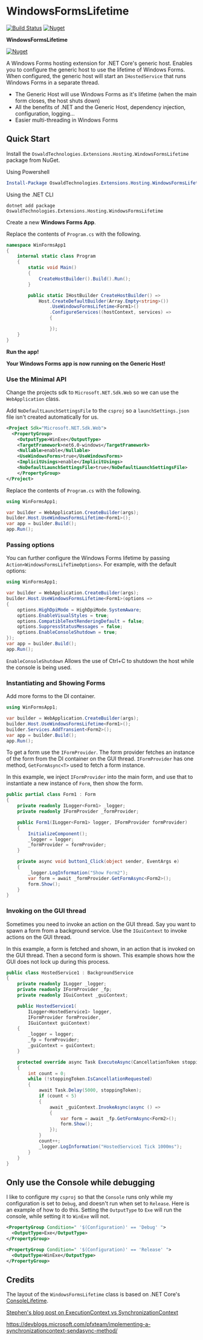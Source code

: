 # WindowsFormsLifetime

[![Build Status](https://dev.azure.com/oswaldtechnologies/WindowsFormsLifetime/_apis/build/status/alex-oswald.WindowsFormsLifetime?branchName=main)](https://dev.azure.com/oswaldtechnologies/WindowsFormsLifetime/_build/latest?definitionId=21&branchName=main)
[![Nuget](https://img.shields.io/nuget/v/OswaldTechnologies.Extensions.Hosting.WindowsFormsLifetime)](https://www.nuget.org/packages/OswaldTechnologies.Extensions.Hosting.WindowsFormsLifetime/)

**WindowsFormsLifetime**

[![Nuget](https://img.shields.io/nuget/dt/OswaldTechnologies.Extensions.Hosting.WindowsFormsLifetime)](https://www.nuget.org/packages/OswaldTechnologies.Extensions.Hosting.WindowsFormsLifetime/)

A Windows Forms hosting extension for .NET Core's generic host. Enables you to configure the generic host to use the lifetime of Windows Forms.
When configured, the generic host will start an `IHostedService` that runs Windows Forms in a separate thread.

- The Generic Host will use Windows Forms as it's lifetime (when the main form closes, the host shuts down)
- All the benefits of .NET and the Generic Host, dependency injection, configuration, logging...
- Easier multi-threading in Windows Forms


## Quick Start

Install the `OswaldTechnologies.Extensions.Hosting.WindowsFormsLifetime` package from NuGet.

Using Powershell

```powershell
Install-Package OswaldTechnologies.Extensions.Hosting.WindowsFormsLifetime
```

Using the .NET CLI

```
dotnet add package OswaldTechnologies.Extensions.Hosting.WindowsFormsLifetime
``` 

Create a new **Windows Forms App**.

Replace the contents of `Program.cs` with the following.

```csharp
namespace WinFormsApp1
{
    internal static class Program
    {
        static void Main()
        {
            CreateHostBuilder().Build().Run();
        }

        public static IHostBuilder CreateHostBuilder() =>
            Host.CreateDefaultBuilder(Array.Empty<string>())
                .UseWindowsFormsLifetime<Form1>()
                .ConfigureServices((hostContext, services) =>
                {

                });
    }
}
```

**Run the app!**

**Your Windows Forms app is now running on the Generic Host!**


### Use the Minimal API

Change the projects sdk to `Microsoft.NET.Sdk.Web` so we can use the `WebApplication` class.

Add `NoDefaultLaunchSettingsFile` to the `csproj` so a `launchSettings.json` file isn't created automatically for us.

```xml
<Project Sdk="Microsoft.NET.Sdk.Web">
  <PropertyGroup>
    <OutputType>WinExe</OutputType>
    <TargetFramework>net6.0-windows</TargetFramework>
    <Nullable>enable</Nullable>
    <UseWindowsForms>true</UseWindowsForms>
    <ImplicitUsings>enable</ImplicitUsings>
    <NoDefaultLaunchSettingsFile>true</NoDefaultLaunchSettingsFile>
    </PropertyGroup>
</Project>
```

Replace the contents of `Program.cs` with the following.

```csharp
using WinFormsApp1;

var builder = WebApplication.CreateBuilder(args);
builder.Host.UseWindowsFormsLifetime<Form1>();
var app = builder.Build();
app.Run();
```


### Passing options

You can further configure the Windows Forms lifetime by passing `Action<WindowsFormsLifeTimeOptions>`. For example,
with the default options:

```csharp
using WinFormsApp1;

var builder = WebApplication.CreateBuilder(args);
builder.Host.UseWindowsFormsLifetime<Form1>(options =>
{
    options.HighDpiMode = HighDpiMode.SystemAware;
    options.EnableVisualStyles = true;
    options.CompatibleTextRenderingDefault = false;
    options.SuppressStatusMessages = false;
    options.EnableConsoleShutdown = true;
});
var app = builder.Build();
app.Run();
```

`EnableConsoleShutdown`
Allows the use of Ctrl+C to shutdown the host while the console is being used.


### Instantiating and Showing Forms

Add more forms to the DI container.

```csharp
using WinFormsApp1;

var builder = WebApplication.CreateBuilder(args);
builder.Host.UseWindowsFormsLifetime<Form1>();
builder.Services.AddTransient<Form2>();
var app = builder.Build();
app.Run();
```

To get a form use the `IFormProvider`. The form provider fetches an instance of the form from the DI container on the GUI thread. `IFormProvider` has one
method, `GetFormAsync<T>` used to fetch a form instance.

In this example, we inject `IFormProvider` into the main form, and use that to instantiate a new instance of `Form`, then show the form.

```csharp
public partial class Form1 : Form
{
    private readonly ILogger<Form1> _logger;
    private readonly IFormProvider _formProvider;

    public Form1(ILogger<Form1> logger, IFormProvider formProvider)
    {
        InitializeComponent();
        _logger = logger;
        _formProvider = formProvider;
    }

    private async void button1_Click(object sender, EventArgs e)
    {
        _logger.LogInformation("Show Form2");
        var form = await _formProvider.GetFormAsync<Form2>();
        form.Show();
    }
}
```


### Invoking on the GUI thread

Sometimes you need to invoke an action on the GUI thread. Say you want to spawn a form from a background service. Use the `IGuiContext` to invoke
actions on the GUI thread.

In this example, a form is fetched and shown, in an action that is invoked on the GUI thread. Then a second form is shown. This example shows how
the GUI does not lock up during this process.

```csharp
public class HostedService1 : BackgroundService
{
    private readonly ILogger _logger;
    private readonly IFormProvider _fp;
    private readonly IGuiContext _guiContext;

    public HostedService1(
        ILogger<HostedService1> logger,
        IFormProvider formProvider,
        IGuiContext guiContext)
    {
        _logger = logger;
        _fp = formProvider;
        _guiContext = guiContext;
    }

    protected override async Task ExecuteAsync(CancellationToken stoppingToken)
    {
        int count = 0;
        while (!stoppingToken.IsCancellationRequested)
        {
            await Task.Delay(5000, stoppingToken);
            if (count < 5)
            {
                await _guiContext.InvokeAsync(async () =>
                {
                    var form = await _fp.GetFormAsync<Form2>();
                    form.Show();
                });
            }
            count++;
            _logger.LogInformation("HostedService1 Tick 1000ms");
        }
    }
}
```


## Only use the Console while debugging

I like to configure my `csproj` so that the `Console` runs only while my configuration is set to `Debug`, and doesn't
run when set to `Release`. Here is an example of how to do this. Setting the `OutputType` to `Exe` will run the console,
while setting it to `WinExe` will not.

```xml
<PropertyGroup Condition=" '$(Configuration)' == 'Debug' ">
  <OutputType>Exe</OutputType>
</PropertyGroup>

<PropertyGroup Condition=" '$(Configuration)' == 'Release' ">
  <OutputType>WinExe</OutputType>
</PropertyGroup>
```


## Credits

The layout of the `WindowsFormsLifetime` class is based on .NET Core's
[ConsoleLifetime](https://github.com/dotnet/extensions/blob/b83b27d76439497459fe9cf7337d5128c900eb5a/src/Hosting/Hosting/src/Internal/ConsoleLifetime.cs).

[Stephen's blog post on ExecutionContext vs SynchronizationContext](https://devblogs.microsoft.com/pfxteam/executioncontext-vs-synchronizationcontext/)

https://devblogs.microsoft.com/pfxteam/implementing-a-synchronizationcontext-sendasync-method/
